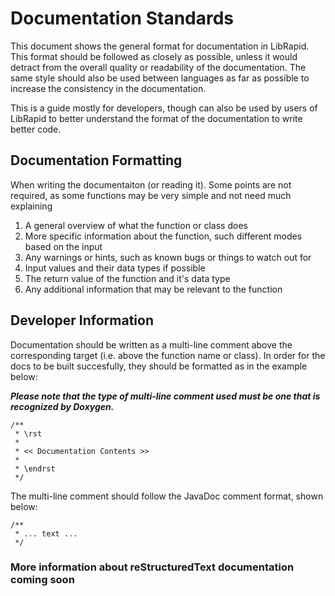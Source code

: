 # Documentation Standards

This document shows the general format for documentation in LibRapid. This format should be followed as closely as possible, unless it would detract from the overall quality or readability of the documentation. The same style should also be used between languages as far as possible to increase the consistency in the documentation.

This is a guide mostly for developers, though can also be used by users of LibRapid to better understand the format of the documentation to write better code.

## Documentation Formatting

When writing the documentaiton (or reading it). Some points are not required, as some functions may be very simple and not need much explaining

1. A general overview of what the function or class does
2. More specific information about the function, such different modes based on the input
3. Any warnings or hints, such as known bugs or things to watch out for
4. Input values and their data types if possible
5. The return value of the function and it's data type
6. Any additional information that may be relevant to the function

## Developer Information

Documentation should be written as a multi-line comment above the corresponding target (i.e. above the function name or class). In order for the docs to be built succesfully, they should be formatted as in the example below:

**_Please note that the type of multi-line comment used must be one that is recognized by Doxygen._**

``` text
/**
 * \rst
 *
 * << Documentation Contents >>
 *
 * \endrst
 */
```

The multi-line comment should follow the JavaDoc comment format, shown below:

``` text
/**
 * ... text ...
 */
 ```

### More information about reStructuredText documentation coming soon
